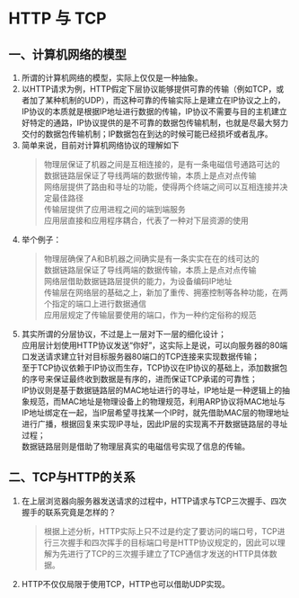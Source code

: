 # HTTP 与 TCP

## 一、计算机网络的模型
1. 所谓的计算机网络的模型，实际上仅仅是一种抽象。
2. 以HTTP请求为例，HTTP假定下层协议能够提供可靠的传输（例如TCP，或者加了某种机制的UDP），而这种可靠的传输实际上是建立在IP协议之上的，IP协议的本质就是根据IP地址进行数据的传输，IP协议不需要与目的主机建立好特定的通路，IP协议提供的是不可靠的数据包传输机制，也就是尽最大努力交付的数据包传输机制；IP数据包在到达的时候可能已经损坏或者乱序。
3. 简单来说，目前对计算机网络协议的理解如下
   > 物理层保证了机器之间是互相连接的，是有一条电磁信号通路可达的  
   > 数据链路层保证了导线两端的数据传输，本质上是点对点传输  
   > 网络层提供了路由和寻址的功能，使得两个终端之间可以互相连接并决定最佳路径  
   > 传输层提供了应用进程之间的端到端服务  
   > 应用层直接和应用程序耦合，代表了一种对下层资源的使用  
4. 举个例子：
   > 物理层确保了A和B机器之间确实是有一条实实在在的线可达的  
   > 数据链路层保证了导线两端的数据传输，本质上是点对点传输  
   > 网络层借助数据链路层提供的能力，为设备编码IP地址  
   > 传输层在网络层的基础之上，新加了重传、拥塞控制等各种功能，在两个指定的端口上进行数据通信  
   > 应用层规定了传输层要使用的端口，作为一种约定俗称的规范
5. 其实所谓的分层协议，不过是上一层对下一层的细化设计；  
应用层计划使用HTTP协议发送“你好”，这实际上是说，可以向服务器的80端口发送请求建立针对目标服务器80端口的TCP连接来实现数据传输；  
至于TCP协议依赖于IP协议而生存，TCP协议在IP协议的基础上，添加数据包的序号来保证最终收到数据是有序的，进而保证TCP承诺的可靠性；  
IP协议则是基于数据链路层的MAC地址进行的寻址，IP地址是一种逻辑上的抽象规范，而MAC地址是物理设备上的物理规范，利用ARP协议将MAC地址与IP地址绑定在一起，当IP层希望寻找某一个IP时，就先借助MAC层的物理地址进行广播，根据回复来实现IP寻址，因此IP层的实现离不开数据链路层的寻址过程；  
数据链路层则是借助了物理层真实的电磁信号实现了信息的传输。



## 二、TCP与HTTP的关系
1. 在上层浏览器向服务器发送请求的过程中，HTTP请求与TCP三次握手、四次握手的联系究竟是怎样的？
   > 根据上述分析，HTTP实际上只不过是约定了要访问的端口号，TCP进行三次握手和四次挥手的目标端口号是HTTP协议规定的，因此可以理解为先进行了TCP的三次握手建立了TCP通信才发送的HTTP具体数据。
2. HTTP不仅仅局限于使用TCP，HTTP也可以借助UDP实现。